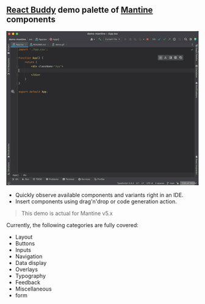 ## [React Buddy](https://plugins.jetbrains.com/plugin/17467-react-buddy) demo palette of [Mantine](src/dev/palette.tsx) components

![Demo](./etc/mantine.gif)

* Quickly observe available components and variants right in an IDE.
* Insert components using drag'n'drop or code generation action.

> This demo is actual for Mantine v5.x

Currently, the following categories are fully covered:
* Layout
* Buttons
* Inputs
* Navigation
* Data display
* Overlays
* Typography
* Feedback
* Miscellaneous
* form
